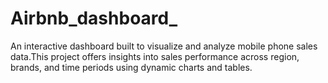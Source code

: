 # Airbnb_dashboard_
An interactive dashboard built to visualize and analyze mobile phone sales data.This project offers insights into sales performance across region, brands, and time periods using dynamic charts and tables. 
